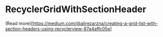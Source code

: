 # RecyclerGridWithSectionHeader
(Read more)[https://medium.com/@alirezarzna/creating-a-grid-list-with-section-headers-using-recyclerview-87a4affc05e]
